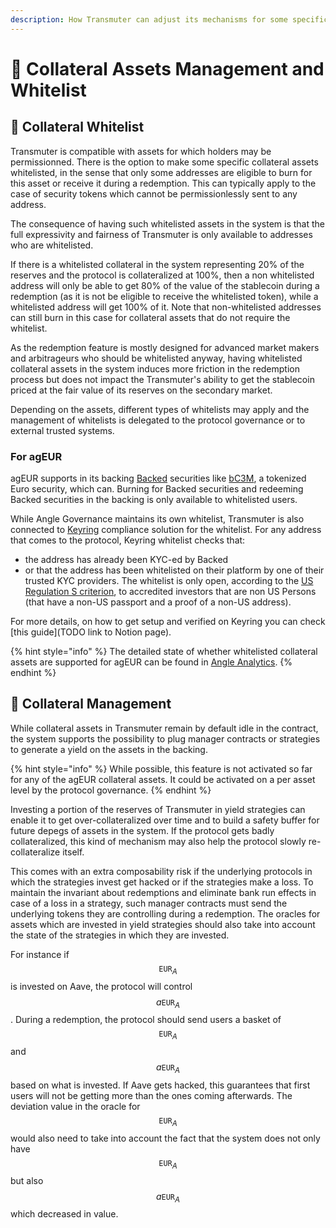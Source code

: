 ```yaml
---
description: How Transmuter can adjust its mechanisms for some specific collateral assets
---
```


# 📄 Collateral Assets Management and Whitelist

## 🤝 Collateral Whitelist

Transmuter is compatible with assets for which holders may be permissionned. There is the option to make some specific collateral assets whitelisted, in the sense that only some addresses are eligible to burn for this asset or receive it during a redemption. This can typically apply to the case of security tokens which cannot be permissionlessly sent to any address.

The consequence of having such whitelisted assets in the system is that the full expressivity and fairness of Transmuter is only available to addresses who are whitelisted.

If there is a whitelisted collateral in the system representing 20% of the reserves and the protocol is collateralized at 100%, then a non whitelisted address will only be able to get 80% of the value of the stablecoin during a redemption (as it is not be eligible to receive the whitelisted token), while a whitelisted address will get 100% of it. Note that non-whitelisted addresses can still burn in this case for collateral assets that do not require the whitelist.

As the redemption feature is mostly designed for advanced market makers and arbitrageurs who should be whitelisted anyway, having whitelisted collateral assets in the system induces more friction in the redemption process but does not impact the Transmuter's ability to get the stablecoin priced at the fair value of its reserves on the secondary market.

Depending on the assets, different types of whitelists may apply and the management of whitelists is delegated to the protocol governance or to external trusted systems.

### For agEUR

agEUR supports in its backing [Backed](https://backed.fi) securities like [bC3M](https://etherscan.io/address/0x2F123cF3F37CE3328CC9B5b8415f9EC5109b45e7), a tokenized Euro security, which can. Burning for Backed securities and redeeming Backed securities in the backing is only available to whitelisted users.

While Angle Governance maintains its own whitelist, Transmuter is also connected to [Keyring](https://www.keyring.network) compliance solution for the whitelist. For any address that comes to the protocol, Keyring whitelist checks that:

- the address has already been KYC-ed by Backed
- or that the address has been whitelisted on their platform by one of their trusted KYC providers. The whitelist is only open, according to the [US Regulation S criterion](https://www.hkex.com.hk/-/media/hkex-market/services/circulars-and-notices/participant-and-members-circulars/sehk/2011/ctmo04711e1#:~:text=Under%20Regulation%20S-,Under%20Rule%20902%20of%20Regulation%20S%20promulgated%20under%20the%20United,under%20the%20laws%20of%20the), to accredited investors that are non US Persons (that have a non-US passport and a proof of a non-US address).

For more details, on how to get setup and verified on Keyring you can check [this guide](TODO link to Notion page).

{% hint style="info" %}
The detailed state of whether whitelisted collateral assets are supported for agEUR can be found in [Angle Analytics](https://analytics.angle.money).
{% endhint %}

## 🌾 Collateral Management

While collateral assets in Transmuter remain by default idle in the contract, the system supports the possibility to plug manager contracts or strategies to generate a yield on the assets in the backing.

{% hint style="info" %}
While possible, this feature is not activated so far for any of the agEUR collateral assets. It could be activated on a per asset level by the protocol governance.
{% endhint %}

Investing a portion of the reserves of Transmuter in yield strategies can enable it to get over-collateralized over time and to build a safety buffer for future depegs of assets in the system. If the protocol gets badly collateralized, this kind of mechanism may also help the protocol slowly re-collateralize itself.

This comes with an extra composability risk if the underlying protocols in which the strategies invest get hacked or if the strategies make a loss. To maintain the invariant about redemptions and eliminate bank run effects in case of a loss in a strategy, such manager contracts must send the underlying tokens they are controlling during a redemption. The oracles for assets which are invested in yield strategies should also take into account the state of the strategies in which they are invested.

For instance if $$\texttt{EUR}_A$$ is invested on Aave, the protocol will control $$a\texttt{EUR}_A$$. During a redemption, the protocol should send users a basket of $$\texttt{EUR}_A$$ and $$a\texttt{EUR}_A$$ based on what is invested. If Aave gets hacked, this guarantees that first users will not be getting more than the ones coming afterwards. The deviation value in the oracle for $$\texttt{EUR}_A$$ would also need to take into account the fact that the system does not only have $$\texttt{EUR}_A$$ but also $$a\texttt{EUR}_A$$ which decreased in value.
